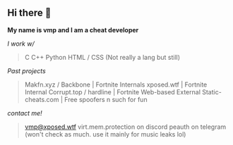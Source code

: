 ## Hi there 👋

**My name is vmp and I am a cheat developer**

*I work w/*
> C
> C++
> Python
> HTML / CSS (Not really a lang but still)

*Past projects*
> Makfn.xyz / Backbone | Fortnite Internals
> xposed.wtf | Fortnite Internal
> Corrupt.top / hardline | Fortnite Web-based External
> Static-cheats.com | Free spoofers n such for fun

*contact me!*
> vmp@xposed.wtf
> virt.mem.protection on discord
> peauth on telegram (won't check as much. use it mainly for music leaks lol)
